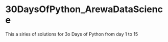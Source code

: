 # 30DaysOfPython_ArewaDataScience
This a siries of solutions for 3o Days of Python from day 1 to 15 
